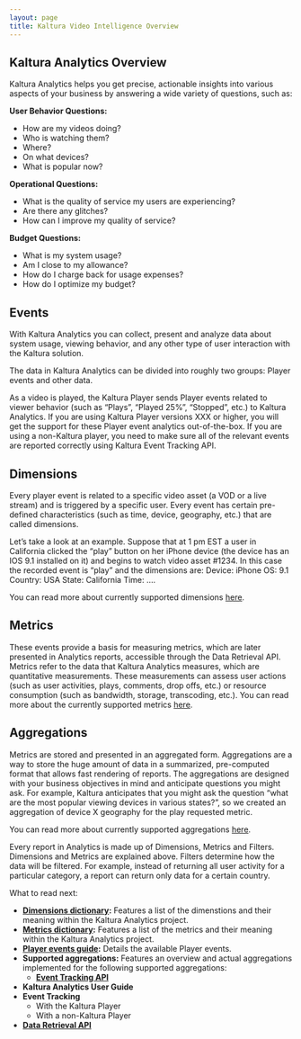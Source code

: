 ```yaml
---
layout: page
title: Kaltura Video Intelligence Overview
---
```


## Kaltura Analytics Overview
Kaltura Analytics helps you get precise, actionable insights into various aspects of your business by answering a wide variety of questions, such as:

**User Behavior Questions:**
* How are my videos doing?
* Who is watching them?
* Where?
* On what devices?
* What is popular now?

**Operational Questions:**
* What is the quality of service my users are experiencing?
* Are there any glitches?
* How can I improve my quality of service?

**Budget Questions:**
* What is my system usage?
* Am I close to my allowance?
* How do I charge back for usage expenses?
* How do I optimize my budget?

## Events  
With Kaltura Analytics you can collect, present and analyze data about system usage, viewing behavior, and any other type of user interaction with the Kaltura solution.

The data in Kaltura Analytics can be divided into roughly two groups: Player events and other data.

As a video is played, the Kaltura Player sends Player events related to viewer behavior (such as “Plays”, “Played 25%”, “Stopped”, etc.) to Kaltura Analytics. If you are using Kaltura Player versions XXX or higher, you will get the support for these Player event analytics out-of-the-box. If you are using a non-Kaltura player, you need to make sure all of the relevant events are reported correctly using Kaltura Event Tracking API. 


## Dimensions

Every player event is related to a specific video asset (a VOD or a live stream) and is triggered by a specific user. Every event has certain pre-defined characteristics (such as time, device, geography, etc.) that are called dimensions.

Let’s take a look at an example.
Suppose that at 1 pm EST a user in California clicked the “play” button on her iPhone device (the device has an IOS 9.1 installed on it) and begins to watch video asset #1234.
In this case the recorded event is “play” and the dimensions are:
Device: iPhone
OS: 9.1
Country: USA
State: California
Time: ….

You can read more about currently supported dimensions [here](https://github.com/kaltura/DeveloperPortalDocs/blob/master/documentation/08_Video-Analytics-and-Insights/DimensionsLexicon.md).

## Metrics
These events provide a basis for measuring metrics, which are later presented in Analytics reports, accessible through the Data Retrieval API. Metrics refer to the data that Kaltura Analytics measures, which are quantitative measurements. These measurements can assess user actions (such as user activities, plays, comments, drop offs, etc.) or resource consumption (such as bandwidth, storage, transcoding, etc.).
You can read more about the currently supported metrics [here](https://github.com/kaltura/DeveloperPortalDocs/blob/master/documentation/08_Video-Analytics-and-Insights/MetricsLexicon.md).

## Aggregations

Metrics are stored and presented in an aggregated form. Aggregations are a way to store the huge amount of data in a summarized, pre-computed format that allows fast rendering of reports. The aggregations are designed with your business objectives in mind and anticipate questions you might ask. For example, Kaltura anticipates that you might ask the question “what are the most popular viewing devices in various states?”, so we created an aggregation of device X geography for the play requested metric.

You can read more about currently supported aggregations [here]().

Every report in Analytics is made up of Dimensions, Metrics and Filters. Dimensions and Metrics are explained above. Filters determine how the data will be filtered. For example, instead of returning all user activity for a particular category, a report can return only data for a certain country.
 
What to read next:
* **[Dimensions dictionary](https://github.com/kaltura/DeveloperPortalDocs/blob/master/documentation/08_Video-Analytics-and-Insights/DimensionsLexicon.md):** Features a list of the dimenstions and their meaning within the Kaltura Analytics project.
* **[Metrics dictionary](https://github.com/kaltura/DeveloperPortalDocs/blob/master/documentation/08_Video-Analytics-and-Insights/MetricsLexicon.md):** Features a list of the metrics and their meaning within the Kaltura Analytics project.
* **[Player events guide](https://github.com/kaltura/DeveloperPortalDocs/blob/master/documentation/08_Video-Analytics-and-Insights/EventTrackingAPI.md):** Details the available Player events.
* **Supported aggregations:** Features an overview and actual aggregations implemented for the following supported aggregations:
  * **[Event Tracking API](https://github.com/kaltura/DeveloperPortalDocs/blob/master/documentation/08_Video-Analytics-and-Insights/EventTrackingAPI.md)**
* **Kaltura Analytics User Guide**
* **Event Tracking**
     * With the Kaltura Player
     * With a non-Kaltura Player
* **[Data Retrieval API](https://github.com/kaltura/DeveloperPortalDocs/commit/82f7d413b14506df03a4cb5a0a2ece14b6bd79ea)**
